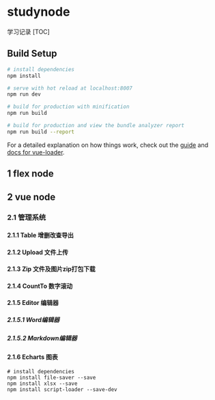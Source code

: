 # studynode
学习记录
[TOC]

## Build Setup

``` bash
# install dependencies
npm install

# serve with hot reload at localhost:8007
npm run dev

# build for production with minification
npm run build

# build for production and view the bundle analyzer report
npm run build --report
```

For a detailed explanation on how things work, check out the [guide](http://vuejs-templates.github.io/webpack/) and [docs for vue-loader](http://vuejs.github.io/vue-loader).

## 1 flex node

## 2 vue node
### 2.1 管理系统
#### 2.1.1 Table 增删改查导出
#### 2.1.2 Upload 文件上传
#### 2.1.3 Zip 文件及图片zip打包下载
#### 2.1.4 CountTo 数字滚动
#### 2.1.5 Editor 编辑器
##### 2.1.5.1 Word编辑器
##### 2.1.5.2 Markdown编辑器
#### 2.1.6 Echarts 图表
```
# install dependencies
npm install file-saver --save
npm install xlsx --save
npm install script-loader --save-dev
```
